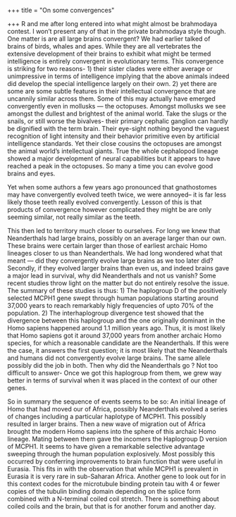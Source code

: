+++
title = "On some convergences"

+++
R and me after long entered into what might almost be brahmodaya
contest. I won’t present any of that in the private brahmodaya style
though. One matter is are all large brains convergent? We had earlier
talked of brains of birds, whales and apes. While they are all
vertebrates the extensive development of their brains to exhibit what
might be termed intelligence is entirely convergent in evolutionary
terms. This convergence is striking for two reasons- 1) their sister
clades were either average or unimpressive in terms of intelligence
implying that the above animals indeed did develop the special
intelligence largely on their own. 2) yet there are some are some subtle
features in their intellectual convergence that are uncannily similar
across them. Some of this may actually have emerged convergently even in
mollusks — the octopuses. Amongst mollusks we see amongst the dullest
and brightest of the animal world. Take the slugs or the snails, or
still worse the bivalves- their primary cephalic ganglion can hardly be
dignified with the term brain. Their eye-sight nothing beyond the
vaguest recognition of light intensity and their behavior primitive even
by artificial intelligence standards. Yet their close cousins the
octopuses are amongst the animal world’s intellectual giants. True the
whole cephalopod lineage showed a major development of neural
capabilities but it appears to have reached a peak in the octopuses. So
many a time you can evolve good brains and eyes.

Yet when some authors a few years ago pronounced that gnathostomes may
have convergently evolved teeth twice, we were annoyed– it is far less
likely those teeth really evolved convergently. Lesson of this is that
products of convergence however complicated they might be are only
seeming similar, not really similar as the teeth.

This then led to territory much closer to ourselves. For long we knew
that Neanderthals had large brains, possibly on an average larger than
our own. These brains were certain larger than those of earliest archaic
Homo lineages closer to us than Neanderthals. We had long wondered what
that meant — did they convergently evolve large brains as we too later
did? Secondly, if they evolved larger brains than even us, and indeed
brains gave a major lead in survival, why did Neanderthals and not us
vanish? Some recent studies throw light on the matter but do not
entirely resolve the issue. The summary of these studies is thus: 1) The
haplogroup D of the positively selected MCPH1 gene swept through human
populations starting around 37,000 years to reach remarkably higly
frequencies of upto 70% of the population. 2) The interhaplogroup
divergence test showed that the divergence between this haplogroup and
the one originally dominant in the Homo sapiens happened around 1.1
million years ago. Thus, it is most likely that Homo sapiens got it
around 37,000 years from another archaic Homo species, for which a
reasonable candidate are the Neanderthals. If this were the case, it
answers the first question; it is most likely that the Neanderthals and
humans did not convergently evolve large brains. The same allele
possibly did the job in both. Then why did the Neanderthals go ? Not too
difficult to answer- Once we got this haplogroup from them, we grew way
better in terms of survival when it was placed in the context of our
other genes.

So in summary the sequence of events seems to be so: An initial lineage
of Homo that had moved our of Africa, possibly Neanderthals evolved a
series of changes including a particular haplotype of MCPH1. This
possibly resulted in larger brains. Then a new wave of migration out of
Africa brought the modern Homo sapiens into the sphere of this archaic
Homo lineage. Mating between them gave the incomers the Haplogroup D
version of MCPH1. It seems to have given a remarkable selective
advantage sweeping through the human population explosively. Most
possibly this occurred by conferring improvements to brain function that
were useful in Eurasia. This fits in with the observation that while
MCPH1 is prevalent in Eurasia it is very rare in sub-Saharan Africa.
Another gene to look out for in this context codes for the microtubule
binding protein tau with 4 or fewer copies of the tubulin binding domain
depending on the splice form combined with a N-terminal coiled coil
stretch. There is something about coiled coils and the brain, but that
is for another forum and another day.
